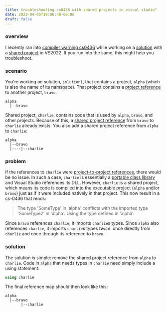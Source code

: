 ```yaml
---
title: troubleshooting cs0436 with shared projects in visual studio"
date: 2023-04-05T19:06:48-06:00
draft: false
---
```


### overview
I recently ran into [compiler warning cs0436](cs-0436) while working on a [solution](solutions-and-projects) with a [shared project](shared-projects) in VS2022. If you run into the same, this might help you troubleshoot. 

### scenario
You're working on solution, `solution1`, that contains a project, `alpha` (which is also the name of its namspace). That project contains a [project reference](project-reference) to another project, `bravo`:
```
alpha
  |--bravo
```

Shared project, `charlie`, contains code that is used by `alpha`, `bravo`, and other projects. Because of this, a [shared project reference](shared-project-reference) from `bravo` to `charlie` already exists. You also add a shared project reference from `alpha` to `charlie`:

```
alpha
  |--bravo
  |----|--charlie
```

### problem
If the references to `charlie` were [project-to-project references](project-to-project), there would be no issue. In such a case, `charlie` is essentially a [portable class library](pcl) and Visual Studio references its DLL. However, `charlie` is a shared project, which means its code is compiled into the executable project (`alpha` and/or `bravo`) just as if it were included natively in that project. This now result in a cs-0436 that reads:
> The type 'SomeType' in 'alpha' conflicts with the imported type 'SomeType2' in 'alpha'. Using the type defined in 'alpha'.

Since `bravo` references `charlie`, it imports `charlie`s types. Since `alpha` also references `charlie`, it imports `charlie`s types *twice*: once directly from `charlie` and once through its reference to `bravo`.

### solution
The solution is simple: remove the shared project reference from `alpha` to `charlie`.  Code in `alpha` that needs types in `charlie` need simply include a using statement:
```cs
using charlie
```

The final reference map should then look like this:
```
alpha
  |--bravo
       |--charlie
```

[cs-0436]: https://learn.microsoft.com/en-us/dotnet/csharp/misc/cs0436
[pcl]: https://learn.microsoft.com/en-us/xamarin/cross-platform/app-fundamentals/pcl?tabs=windows
[project-references]: https://learn.microsoft.com/en-us/visualstudio/ide/managing-references-in-a-project?view=vs-2022
[project-to-project]: https://learn.microsoft.com/en-us/visualstudio/ide/managing-references-in-a-project?view=vs-2022#project-to-project-references
[shared-projects]: https://learn.microsoft.com/en-us/xamarin/cross-platform/app-fundamentals/shared-projects?tabs=windows
[shared-project-reference]: https://learn.microsoft.com/en-us/visualstudio/ide/how-to-add-or-remove-references-by-using-the-reference-manager?view=vs-2022#shared-projects-tab
[solutions-and-projects]: https://learn.microsoft.com/en-us/visualstudio/ide/solutions-and-projects-in-visual-studio?view=vs-2022